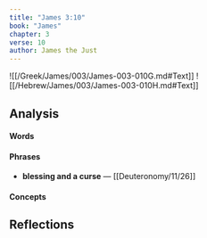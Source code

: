 ```yaml
---
title: "James 3:10"
book: "James"
chapter: 3
verse: 10
author: James the Just
---
```

![[/Greek/James/003/James-003-010G.md#Text]]
![[/Hebrew/James/003/James-003-010H.md#Text]]

## Analysis

#### Words

#### Phrases
- **blessing and a curse** — [[Deuteronomy/11/26]]

#### Concepts

## Reflections
